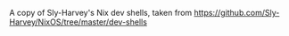 A copy of Sly-Harvey's Nix dev shells, taken from https://github.com/Sly-Harvey/NixOS/tree/master/dev-shells
